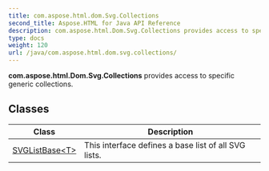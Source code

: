 ```yaml
---
title: com.aspose.html.dom.Svg.Collections
second_title: Aspose.HTML for Java API Reference
description: com.aspose.html.Dom.Svg.Collections provides access to specific generic collections
type: docs
weight: 120
url: /java/com.aspose.html.dom.svg.collections/
---
```

**com.aspose.html.Dom.Svg.Collections** provides access to specific generic collections.

## Classes

| Class | Description |
| --- | --- |
| [SVGListBase&lt;T&gt;](./svglistbase-1/) | This interface defines a base list of all SVG lists. |
